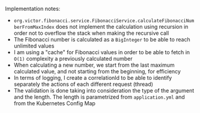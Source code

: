 Implementation notes:
* `org.victor.fibonacci.service.FibonacciService.calculateFibonacciNumberFromMaxIndex` does not implement the calculation
using recursion in order not to overflow the stack when making the recursive call
* The Fibonacci number is calculated as a `BigInteger` to be able to reach unlimited values
* I am using a "cache" for Fibonacci values in order to be able to fetch in `O(1)` complexity a previously calculated number
* When calculating a new number, we start from the last maximum calculated value, and not starting from the beginning, for efficiency
* In terms of logging, I create a correlationId to be able to identify separately the actions of each different request (thread)
* The validation is done taking into consideration the type of the argument and the length. The length is parametrized from `application.yml` and from the Kubernetes Config Map
